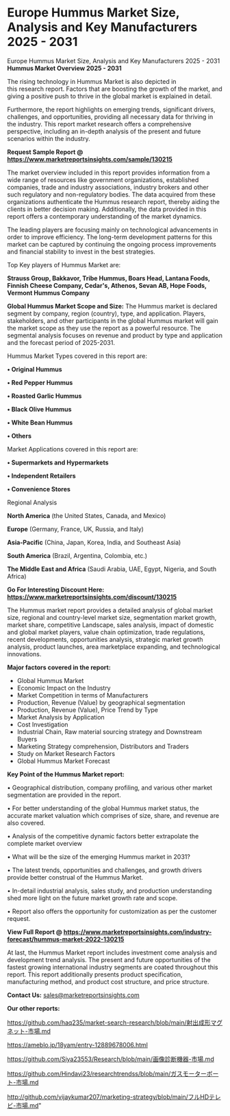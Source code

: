 # Europe Hummus Market Size, Analysis and Key Manufacturers 2025 - 2031
Europe Hummus Market Size, Analysis and Key Manufacturers 2025 - 2031
<Strong> Hummus Market Overview 2025 - 2031</strong>

The rising technology in Hummus Market is also depicted in this research report. Factors that are boosting the growth of the market, and giving a positive push to thrive in the global market is explained in detail.

Furthermore, the report highlights on emerging trends, significant drivers, challenges, and opportunities, providing all necessary data for thriving in the industry. This report market research offers a comprehensive perspective, including an in-depth analysis of the present and future scenarios within the industry.

<strong>Request Sample Report @ <a href=https://www.marketreportsinsights.com/sample/130215>https://www.marketreportsinsights.com/sample/130215</a></strong>

The market overview included in this report provides information from a wide range of resources like government organizations, established companies, trade and industry associations, industry brokers and other such regulatory and non-regulatory bodies. The data acquired from these organizations authenticate the Hummus research report, thereby aiding the clients in better decision making. Additionally, the data provided in this report offers a contemporary understanding of the market dynamics.

The leading players are focusing mainly on technological advancements in order to improve efficiency. The long-term development patterns for this market can be captured by continuing the ongoing process improvements and financial stability to invest in the best strategies.

Top Key players of Hummus Market are:

<strong>Strauss Group, Bakkavor, Tribe Hummus, Boars Head, Lantana Foods, Finnish Cheese Company, Cedar's, Athenos, Sevan AB, Hope Foods, Vermont Hummus Company</strong>

<strong><b>Global Hummus Market Scope and Size:</b></strong>
The Hummus market is declared segment by company, region (country), type, and application. Players, stakeholders, and other participants in the global Hummus market will gain the market scope as they use the report as a powerful resource. The segmental analysis focuses on revenue and product by type and application and the forecast period of 2025-2031.

Hummus Market Types covered in this report are:

<strong>• Original Hummus

• Red Pepper Hummus

• Roasted Garlic Hummus

• Black Olive Hummus

• White Bean Hummus

• Others</strong>

Market Applications covered in this report are:

<strong>• Supermarkets and Hypermarkets

• Independent Retailers

• Convenience Stores</strong> 

Regional Analysis

<strong>North America</strong> (the United States, Canada, and Mexico)

<strong>Europe</strong> (Germany, France, UK, Russia, and Italy)

<strong>Asia-Pacific</strong> (China, Japan, Korea, India, and Southeast Asia)

<strong>South America</strong> (Brazil, Argentina, Colombia, etc.)

<strong>The Middle East and Africa</strong> (Saudi Arabia, UAE, Egypt, Nigeria, and South Africa)

<strong>Go For Interesting Discount Here: <a href=https://www.marketreportsinsights.com/discount/130215>https://www.marketreportsinsights.com/discount/130215</a></strong>

The Hummus market report provides a detailed analysis of global market size, regional and country-level market size, segmentation market growth, market share, competitive Landscape, sales analysis, impact of domestic and global market players, value chain optimization, trade regulations, recent developments, opportunities analysis, strategic market growth analysis, product launches, area marketplace expanding, and technological innovations.

<strong><b>Major factors covered in the report:</b></strong>
<ul>
  <li>Global Hummus Market </li>
  <li>Economic Impact on the Industry</li>
  <li>Market Competition in terms of Manufacturers</li>
  <li>Production, Revenue (Value) by geographical segmentation</li>
  <li>Production, Revenue (Value), Price Trend by Type</li>
  <li>Market Analysis by Application</li>
  <li>Cost Investigation</li>
  <li>Industrial Chain, Raw material sourcing strategy and Downstream Buyers</li>
  <li>Marketing Strategy comprehension, Distributors and Traders</li>
  <li>Study on Market Research Factors</li>
  <li>Global Hummus Market Forecast</li>
</ul>

<strong><b>Key Point of the Hummus Market report:</b></strong>

• Geographical distribution, company profiling, and various other market segmentation are provided in the report.

• For better understanding of the global Hummus market status, the accurate market valuation which comprises of size, share, and revenue are also covered.

• Analysis of the competitive dynamic factors better extrapolate the complete market overview

• What will be the size of the emerging Hummus market in 2031?

• The latest trends, opportunities and challenges, and growth drivers provide better construal of the Hummus Market.

• In-detail industrial analysis, sales study, and production understanding shed more light on the future market growth rate and scope.

• Report also offers the opportunity for customization as per the customer request.

<strong><b>View Full Report @ <a href=https://www.marketreportsinsights.com/industry-forecast/hummus-market-2022-130215>https://www.marketreportsinsights.com/industry-forecast/hummus-market-2022-130215</a></b></strong>


At last, the Hummus Market report includes investment come analysis and development trend analysis. The present and future opportunities of the fastest growing international industry segments are coated throughout this report. This report additionally presents product specification, manufacturing method, and product cost structure, and price structure.

<strong>Contact Us:</strong>
sales@marketreportsinsights.com

<strong>Our other reports:</strong>

<a href=https://github.com/haq235/market-search-research/blob/main/射出成形マグネット-市場.md>https://github.com/haq235/market-search-research/blob/main/射出成形マグネット-市場.md</a>

<a href=https://ameblo.jp/18yam/entry-12889678006.html>https://ameblo.jp/18yam/entry-12889678006.html</a>

<a href=https://github.com/Siya23553/Research/blob/main/画像診断機器-市場.md>https://github.com/Siya23553/Research/blob/main/画像診断機器-市場.md</a>

<a href=https://github.com/Hindavi23/researchtrendss/blob/main/ガスモーターボート-市場.md>https://github.com/Hindavi23/researchtrendss/blob/main/ガスモーターボート-市場.md</a>

<a href=http://github.com/vijaykumar207/marketing-strategy/blob/main/フルHDテレビ-市場.md>http://github.com/vijaykumar207/marketing-strategy/blob/main/フルHDテレビ-市場.md</a>"
